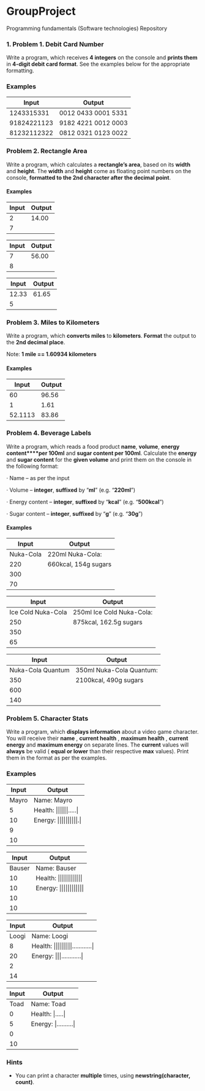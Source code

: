 ﻿# GroupProject
Programming fundamentals (Software technologies) Repository  

### 1. Problem 1. Debit Card Number

Write a program, which receives **4 integers** on the console and **prints them** in **4-digit debit card format**. See the examples below for the appropriate formatting.

### Examples

|  **Input**  |     **Output**      |
| ----------- | ------------------- |
| 1243315331  | 0012 0433 0001 5331 |
| 91824221123 | 9182 4221 0012 0003 |
| 81232112322 | 0812 0321 0123 0022 |


### Problem 2. Rectangle Area

Write a program, which calculates a **rectangle’s area**, based on its **width** and **height**. The **width** and **height** come as floating point numbers on the console, **formatted to the 2nd character after the decimal point**.

#### Examples

|**Input** | **Output**|
|----------|-----------|
|  2       |  14.00    |
|  7       |           |


|**Input** | **Output**|
|----------|-----------|
|  7       |  56.00    |
|  8       |           |


|**Input** | **Output**|
|----------|-----------|
| 12.33    |  61.65    |
|  5       |           |


### Problem 3. Miles to Kilometers

Write a program, which **converts miles** to **kilometers**. **Format** the output to the **2nd decimal place**.

Note: **1 mile == 1.60934 kilometers**

#### Examples

|**Input**|**Output**| 
|---------|----------|
|60       |96.56     | 
|1	  |1.61      | 
|52.1113  |83.86     |


### Problem 4. Beverage Labels

Write a program, which reads a food product **name**, **volume**, **energy content****per 100ml** and **sugar content per 100ml**. Calculate the **energy** and **sugar content** for the **given volume** and print them on the console in the following format:

·   Name – as per the input

·   Volume – **integer**, **suffixed** by “**ml**” (e.g. “**220ml**”)

·   Energy content – **integer**, **suffixed** by “**kcal**” (e.g. “**500kcal**”)

·   Sugar content – **integer**, **suffixed** by “**g**” (e.g. “**30g**”) 

#### Examples
 

|     **Input**     |        **Output**       |
|-------------------|-------------------------|
|Nuka-Cola          |220ml Nuka-Cola:         |
|220                |660kcal, 154g sugars     |
|300                |                         |
|70                 |                         |

 

|     **Input**     |        **Output**       |
|-------------------|-------------------------|
|Ice Cold Nuka-Cola |250ml Ice Cold Nuka-Cola:|
|250                |875kcal, 162.5g sugars   |
|350                |                         |
|65                 |                         |

 

|     **Input**     |        **Output**       |
|-------------------|-------------------------|
|Nuka-Cola Quantum  |350ml Nuka-Cola Quantum: |
|350                |2100kcal, 490g sugars    |
|600                |                         |
|140                |                         |


### Problem 5. Character Stats

Write a program, which **displays information** about a video game character. You will receive their **name** , **current health** , **maximum health** , **current energy** and **maximum energy** on separate lines. The **current** values will **always** be valid ( **equal or lower** than their respective **max** values). Print them in the format as per the examples.

### Examples

| **Input** |            **Output**          |   
| --------- | ------------------------------ |
| Mayro     | Name: Mayro                    |
| 5         | Health: \|\|\|\|\|\|\.\.\.\.\.\|           |
| 10        | Energy: \|\|\|\|\|\|\|\|\|\|\.\|           |
| 9         |                                |
| 10        |                                |


| **Input** |            **Output**          |   
| --------- | ------------------------------ |
| Bauser    | Name: Bauser                   |
| 10        | Health: \|\|\|\|\|\|\|\|\|\|\|\|           |
| 10        | Energy: \|\|\|\|\|\|\|\|\|\|\|\|           |
| 10        |                                |
| 10        |                                |


| **Input** |            **Output**          |   
| --------- | ------------------------------ |
| Loogi     | Name: Loogi                    |
| 8         | Health: \|\|\|\|\|\|\|\|\|\.\.\.\.\.\.\.\.\.\.\.\.\| |
| 20        | Energy: \|\|\|\.\.\.\.\.\.\.\.\.\.\.\.\|       |
| 2         |                                |
| 14        |                                |


| **Input** |            **Output**          |   
| --------- | ------------------------------ |
| Toad      | Name: Toad                     |
| 0         | Health: \|\.\.\.\.\.\|                |
| 5         | Energy: \|\.\.\.\.\.\.\.\.\.\.\|           |
| 0         |                                |
| 10        |                                |

### Hints

- You can print a character **multiple** times, using **newstring(character, count)**.
